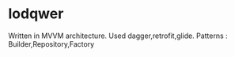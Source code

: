 # lodqwer

Written in MVVM architecture.
Used dagger,retrofit,glide.
Patterns : Builder,Repository,Factory

